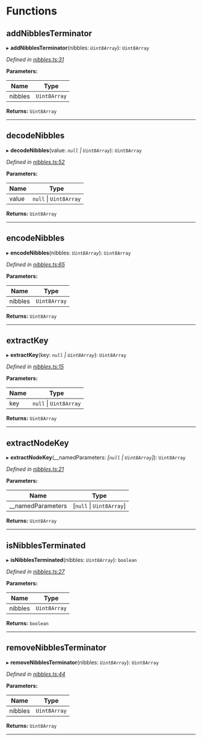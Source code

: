 

# Functions

<a id="addnibblesterminator"></a>

##  addNibblesTerminator

▸ **addNibblesTerminator**(nibbles: *`Uint8Array`*): `Uint8Array`

*Defined in [nibbles.ts:31](https://github.com/polkadot-js/common/blob/d1498d3/packages/trie-codec/src/nibbles.ts#L31)*

**Parameters:**

| Name | Type |
| ------ | ------ |
| nibbles | `Uint8Array` |

**Returns:** `Uint8Array`

___
<a id="decodenibbles"></a>

##  decodeNibbles

▸ **decodeNibbles**(value: *`null` \| `Uint8Array`*): `Uint8Array`

*Defined in [nibbles.ts:52](https://github.com/polkadot-js/common/blob/d1498d3/packages/trie-codec/src/nibbles.ts#L52)*

**Parameters:**

| Name | Type |
| ------ | ------ |
| value | `null` \| `Uint8Array` |

**Returns:** `Uint8Array`

___
<a id="encodenibbles"></a>

##  encodeNibbles

▸ **encodeNibbles**(nibbles: *`Uint8Array`*): `Uint8Array`

*Defined in [nibbles.ts:65](https://github.com/polkadot-js/common/blob/d1498d3/packages/trie-codec/src/nibbles.ts#L65)*

**Parameters:**

| Name | Type |
| ------ | ------ |
| nibbles | `Uint8Array` |

**Returns:** `Uint8Array`

___
<a id="extractkey"></a>

##  extractKey

▸ **extractKey**(key: *`null` \| `Uint8Array`*): `Uint8Array`

*Defined in [nibbles.ts:15](https://github.com/polkadot-js/common/blob/d1498d3/packages/trie-codec/src/nibbles.ts#L15)*

**Parameters:**

| Name | Type |
| ------ | ------ |
| key | `null` \| `Uint8Array` |

**Returns:** `Uint8Array`

___
<a id="extractnodekey"></a>

##  extractNodeKey

▸ **extractNodeKey**(__namedParameters: *[`null` \| `Uint8Array`]*): `Uint8Array`

*Defined in [nibbles.ts:21](https://github.com/polkadot-js/common/blob/d1498d3/packages/trie-codec/src/nibbles.ts#L21)*

**Parameters:**

| Name | Type |
| ------ | ------ |
| __namedParameters | [`null` \| `Uint8Array`] |

**Returns:** `Uint8Array`

___
<a id="isnibblesterminated"></a>

##  isNibblesTerminated

▸ **isNibblesTerminated**(nibbles: *`Uint8Array`*): `boolean`

*Defined in [nibbles.ts:27](https://github.com/polkadot-js/common/blob/d1498d3/packages/trie-codec/src/nibbles.ts#L27)*

**Parameters:**

| Name | Type |
| ------ | ------ |
| nibbles | `Uint8Array` |

**Returns:** `boolean`

___
<a id="removenibblesterminator"></a>

##  removeNibblesTerminator

▸ **removeNibblesTerminator**(nibbles: *`Uint8Array`*): `Uint8Array`

*Defined in [nibbles.ts:44](https://github.com/polkadot-js/common/blob/d1498d3/packages/trie-codec/src/nibbles.ts#L44)*

**Parameters:**

| Name | Type |
| ------ | ------ |
| nibbles | `Uint8Array` |

**Returns:** `Uint8Array`

___

